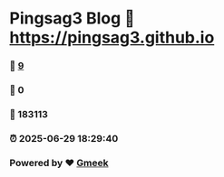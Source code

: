 # Pingsag3 Blog :link: https://pingsag3.github.io 
### :page_facing_up: [9](https://pingsag3.github.io/tag.html) 
### :speech_balloon: 0 
### :hibiscus: 183113 
### :alarm_clock: 2025-06-29 18:29:40 
### Powered by :heart: [Gmeek](https://github.com/Meekdai/Gmeek)
